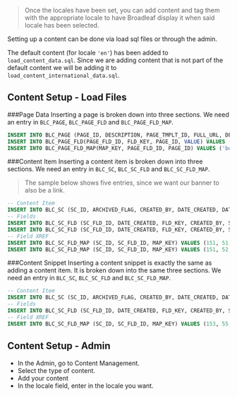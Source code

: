 > Once the locales have been set, you can add content and tag them with the appropriate locale to have Broadleaf display it when said locale has been selected.


Setting up a content can be done via load sql files or through the admin.

The default content (for locale ```'en'```) has been added to ```load_content_data.sql```. Since we are adding content that is not part of the default content we will be adding it to ```load_content_international_data.sql```. 

## <a name="wiki-content-setup" />Content Setup - Load Files

###Page Data
Inserting a page is broken down into three sections. We need an entry in ```BLC_PAGE```, ```BLC_PAGE_FLD``` and ```BLC_PAGE_FLD_MAP```.	

```sql
INSERT INTO BLC_PAGE (PAGE_ID, DESCRIPTION, PAGE_TMPLT_ID, FULL_URL, DELETED_FLAG, ARCHIVED_FLAG) VALUES (11, 'FAQ', 2, '/faq', FALSE, FALSE);
INSERT INTO BLC_PAGE_FLD(PAGE_FLD_ID, FLD_KEY, PAGE_ID, VALUE) VALUES (12, 'body', 11, '<HTML content>');
INSERT INTO BLC_PAGE_FLD_MAP(MAP_KEY, PAGE_FLD_ID, PAGE_ID) VALUES ('body', 12, 11);
```

###Content Item
Inserting a content item is broken down into three sections. We need an entry in ```BLC_SC```, ```BLC_SC_FLD``` and ```BLC_SC_FLD_MAP```.	

>The sample below shows five entries, since we want our banner to also be a link.

```sql
-- Content Item
INSERT INTO BLC_SC (SC_ID, ARCHIVED_FLAG, CREATED_BY, DATE_CREATED, DATE_UPDATED, UPDATED_BY, CONTENT_NAME, DELETED_FLAG, OFFLINE_FLAG, PRIORITY, LOCALE_CODE, SC_TYPE_ID) VALUES (151, FALSE, 1, CURRENT_TIMESTAMP, CURRENT_TIMESTAMP, 1, 'Promocion - 20% de descuento en todas las camisas', FALSE, FALSE, 1, 'es', 1);
-- Fields
INSERT INTO BLC_SC_FLD (SC_FLD_ID, DATE_CREATED, FLD_KEY, CREATED_BY, SC_ID, VALUE) VALUES (51, CURRENT_TIMESTAMP, 'imageUrl', 1, 151, '/img/banners/promocion-camisas.jpg');
INSERT INTO BLC_SC_FLD (SC_FLD_ID, DATE_CREATED, FLD_KEY, CREATED_BY, SC_ID, VALUE) VALUES (52, CURRENT_TIMESTAMP, 'targetUrl', 1, 151, '/merchandise');
-- Field XREF
INSERT INTO BLC_SC_FLD_MAP (SC_ID, SC_FLD_ID, MAP_KEY) VALUES (151, 51, 'imageUrl');
INSERT INTO BLC_SC_FLD_MAP (SC_ID, SC_FLD_ID, MAP_KEY) VALUES (151, 52, 'targetUrl');
```

###Content Snippet
Inserting a content snippet is exactly the same as adding a content item. It is broken down into the same three sections. We need an entry in ```BLC_SC```, ```BLC_SC_FLD``` and ```BLC_SC_FLD_MAP```.	
```sql
-- Content Item
INSERT INTO BLC_SC (SC_ID, ARCHIVED_FLAG, CREATED_BY, DATE_CREATED, DATE_UPDATED, UPDATED_BY, CONTENT_NAME, DELETED_FLAG, OFFLINE_FLAG, PRIORITY, LOCALE_CODE, SC_TYPE_ID) VALUES (153, FALSE, 1, CURRENT_TIMESTAMP, CURRENT_TIMESTAMP, 1, 'Home Page Snippet (es) - Aficionado', FALSE, FALSE, 5, 'es', 2);
-- Fields
INSERT INTO BLC_SC_FLD (SC_FLD_ID, DATE_CREATED, FLD_KEY, CREATED_BY, SC_ID, VALUE) VALUES (55, CURRENT_TIMESTAMP, 'htmlContent', 1, 153, '<HTML content>');
-- Field XREF
INSERT INTO BLC_SC_FLD_MAP (SC_ID, SC_FLD_ID, MAP_KEY) VALUES (153, 55, 'htmlContent');
```

## <a name="wiki-content-setup-admin" />Content Setup - Admin

- In the Admin, go to Content Management. 
- Select the type of content.
- Add your content
- In the locale field, enter in the locale you want.